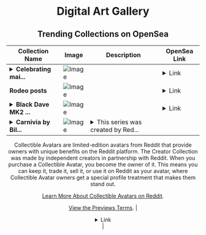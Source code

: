 <div align="center">

# Digital Art Gallery

## Trending Collections on OpenSea

| Collection Name                       | Image                                                                                     | Description                       | OpenSea Link                                                                                          |
|---------------------------------------|-------------------------------------------------------------------------------------------|-----------------------------------|--------------------------------------------------------------------------------------------------------|
| **<details><summary>Celebrating mai...</summary>Celebrating mainnet launch</details>** | ![Image](https://i.seadn.io/s/raw/files/188a47edd76e2d2d4806e59052f10b90.png?w=500&auto=format?w=200&auto=format) |  | <details><summary>Link</summary>[Celebrating mainnet launch](https://opensea.io/collection/celebrating-mainnet-launch)</details> |
| **Rodeo posts** | ![Image](https://i.seadn.io/s/raw/files/869eb4ac968cfa7afc612b38a573d0af.jpg?w=500&auto=format?w=200&auto=format) |  | <details><summary>Link</summary>[Rodeo posts](https://opensea.io/collection/rodeo-posts-2060)</details> |
| **<details><summary>Black Dave MK2 ...</summary>Black Dave MK2 - Aspiring Gundam Pilot</details>** | ![Image](https://i.seadn.io/s/raw/files/55e8eee77a269e1eaaec066c3446940a.jpg?w=500&auto=format?w=200&auto=format) |  | <details><summary>Link</summary>[Black Dave MK2 - Aspiring Gundam Pilot](https://opensea.io/collection/black-dave-mk2-aspiring-gundam-pilot)</details> |
| **<details><summary>Carnivia by Bil...</summary>Carnivia by BillNye_the_russian_spy x Reddit Collectible Avatars</details>** | ![Image](https://i.seadn.io/s/raw/files/5b3d84d6bd2c553602102db66732aba8.png?w=500&auto=format?w=200&auto=format) | <details><summary>This series was created by Red...</summary>This series was created by Reddit user BillNye_the_russian_spy as a part of the Collectible Avatars Creator Program. You can [check out the creator's profile on Reddit](https://www.reddit.com/user/GuestTraining4475/).

Collectible Avatars are limited-edition avatars from Reddit that provide owners with unique benefits on the Reddit platform. The Creator Collection was made by independent creators in partnership with Reddit. When you purchase a Collectible Avatar, you become the owner of it. This means you can keep it, trade it, sell it, or use it on Reddit as your avatar, where Collectible Avatar owners get a special profile treatment that makes them stand out.

[Learn More About Collectible Avatars on Reddit](https://reddithelp.com/hc/en-us/articles/6213835889044).

[View the Previews Terms](https://www.redditinc.com/policies/previews-terms).</details> | <details><summary>Link</summary>[Carnivia by BillNye_the_russian_spy x Reddit Collectible Avatars](https://opensea.io/collection/carnivia-by-billnye-the-russian-spy-x-reddit-colle)</details> |

</div>